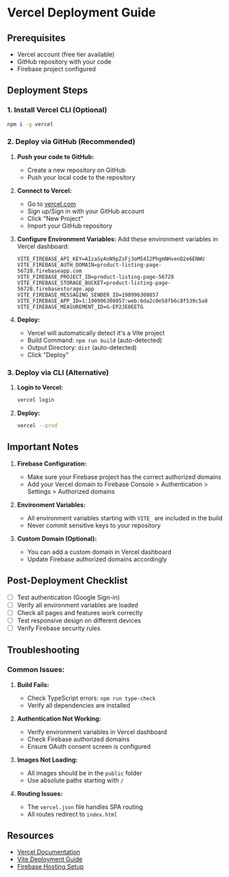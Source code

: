 # Vercel Deployment Guide

## Prerequisites
- Vercel account (free tier available)
- GitHub repository with your code
- Firebase project configured

## Deployment Steps

### 1. Install Vercel CLI (Optional)
```bash
npm i -g vercel
```

### 2. Deploy via GitHub (Recommended)

1. **Push your code to GitHub:**
   - Create a new repository on GitHub
   - Push your local code to the repository

2. **Connect to Vercel:**
   - Go to [vercel.com](https://vercel.com)
   - Sign up/Sign in with your GitHub account
   - Click "New Project"
   - Import your GitHub repository

3. **Configure Environment Variables:**
   Add these environment variables in Vercel dashboard:
   
   ```
   VITE_FIREBASE_API_KEY=AIzaSyAnN9pZsFj3oM54I2PhgmNHvenD2e6ENWU
   VITE_FIREBASE_AUTH_DOMAIN=product-listing-page-56728.firebaseapp.com
   VITE_FIREBASE_PROJECT_ID=product-listing-page-56728
   VITE_FIREBASE_STORAGE_BUCKET=product-listing-page-56728.firebasestorage.app
   VITE_FIREBASE_MESSAGING_SENDER_ID=190996308857
   VITE_FIREBASE_APP_ID=1:190996308857:web:6da2c0e58fb6c8f539c5a8
   VITE_FIREBASE_MEASUREMENT_ID=G-EP2JE0EETG
   ```

4. **Deploy:**
   - Vercel will automatically detect it's a Vite project
   - Build Command: `npm run build` (auto-detected)
   - Output Directory: `dist` (auto-detected)
   - Click "Deploy"

### 3. Deploy via CLI (Alternative)

1. **Login to Vercel:**
   ```bash
   vercel login
   ```

2. **Deploy:**
   ```bash
   vercel --prod
   ```

## Important Notes

1. **Firebase Configuration:**
   - Make sure your Firebase project has the correct authorized domains
   - Add your Vercel domain to Firebase Console > Authentication > Settings > Authorized domains

2. **Environment Variables:**
   - All environment variables starting with `VITE_` are included in the build
   - Never commit sensitive keys to your repository

3. **Custom Domain (Optional):**
   - You can add a custom domain in Vercel dashboard
   - Update Firebase authorized domains accordingly

## Post-Deployment Checklist

- [ ] Test authentication (Google Sign-in)
- [ ] Verify all environment variables are loaded
- [ ] Check all pages and features work correctly
- [ ] Test responsive design on different devices
- [ ] Verify Firebase security rules

## Troubleshooting

### Common Issues:

1. **Build Fails:**
   - Check TypeScript errors: `npm run type-check`
   - Verify all dependencies are installed

2. **Authentication Not Working:**
   - Verify environment variables in Vercel dashboard
   - Check Firebase authorized domains
   - Ensure OAuth consent screen is configured

3. **Images Not Loading:**
   - All images should be in the `public` folder
   - Use absolute paths starting with `/`

4. **Routing Issues:**
   - The `vercel.json` file handles SPA routing
   - All routes redirect to `index.html`

## Resources

- [Vercel Documentation](https://vercel.com/docs)
- [Vite Deployment Guide](https://vitejs.dev/guide/static-deploy.html)
- [Firebase Hosting Setup](https://firebase.google.com/docs/hosting)
